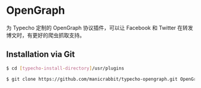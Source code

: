 # OpenGraph

为 Typecho 定制的 OpenGraph 协议插件，可以让 Facebook 和 Twitter 在转发博文时，有更好的爬虫抓取支持。

## Installation via Git

```bash
$ cd [typecho-install-directory]/usr/plugins

$ git clone https://github.com/manicrabbit/typecho-opengraph.git OpenGraph
```
